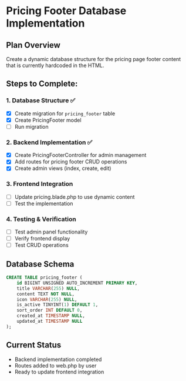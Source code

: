 # Pricing Footer Database Implementation

## Plan Overview
Create a dynamic database structure for the pricing page footer content that is currently hardcoded in the HTML.

## Steps to Complete:

### 1. Database Structure ✅
- [x] Create migration for `pricing_footer` table
- [x] Create PricingFooter model
- [ ] Run migration

### 2. Backend Implementation ✅
- [x] Create PricingFooterController for admin management
- [x] Add routes for pricing footer CRUD operations
- [x] Create admin views (index, create, edit)

### 3. Frontend Integration
- [ ] Update pricing.blade.php to use dynamic content
- [ ] Test the implementation

### 4. Testing & Verification
- [ ] Test admin panel functionality
- [ ] Verify frontend display
- [ ] Test CRUD operations

## Database Schema
```sql
CREATE TABLE pricing_footer (
    id BIGINT UNSIGNED AUTO_INCREMENT PRIMARY KEY,
    title VARCHAR(255) NULL,
    content TEXT NOT NULL,
    icon VARCHAR(255) NULL,
    is_active TINYINT(1) DEFAULT 1,
    sort_order INT DEFAULT 0,
    created_at TIMESTAMP NULL,
    updated_at TIMESTAMP NULL
);
```

## Current Status
- Backend implementation completed
- Routes added to web.php by user
- Ready to update frontend integration
